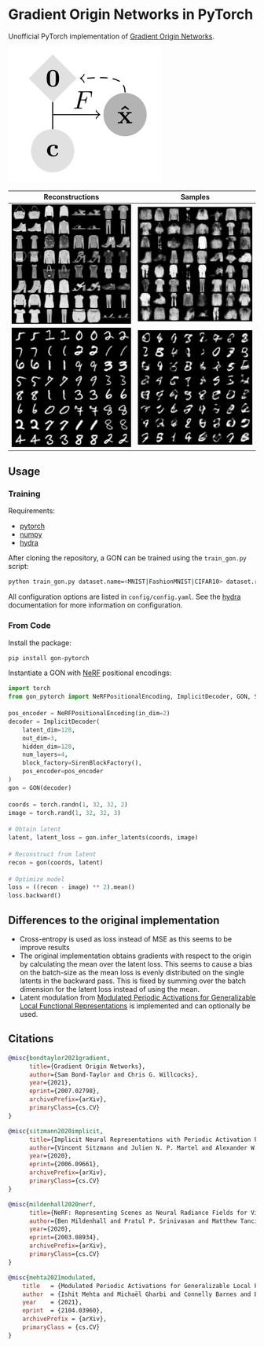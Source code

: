 Gradient Origin Networks in PyTorch
===================================

Unofficial PyTorch implementation of [Gradient Origin Networks](https://arxiv.org/abs/2007.02798).

![](./figs/gon.png)

| Reconstructions | Samples |
| ----------------| ------- |
| ![](./figs/fashionmnist-recons.png) | ![](./figs/fashionmnist-samples.png) |
| ![](./figs/mnist-recons.png) | ![](./figs/mnist-samples.png) |


Usage
-----

### Training

Requirements:
- [pytorch](https://github.com/pytorch/pytorch)
- [numpy](https://github.com/numpy/numpy)
- [hydra](https://github.com/facebookresearch/hydra)

After cloning the repository, a GON can be trained using the `train_gon.py` script:

```bash
python train_gon.py dataset.name=<MNIST|FashionMNIST|CIFAR10> dataset.root=<data-root>
```

All configuration options are listed in `config/config.yaml`. See the [hydra](https://github.com/facebookresearch/hydra) documentation for more information on configuration.


### From Code

Install the package:

```bash
pip install gon-pytorch
```

Instantiate a GON with [NeRF](https://arxiv.org/abs/2003.08934) positional encodings:

```python
import torch
from gon_pytorch import NeRFPositionalEncoding, ImplicitDecoder, GON, SirenBlockFactory

pos_encoder = NeRFPositionalEncoding(in_dim=2)
decoder = ImplicitDecoder(
    latent_dim=128,
    out_dim=3,
    hidden_dim=128,
    num_layers=4,
    block_factory=SirenBlockFactory(),
    pos_encoder=pos_encoder
)
gon = GON(decoder)

coords = torch.randn(1, 32, 32, 2)
image = torch.rand(1, 32, 32, 3)

# Obtain latent
latent, latent_loss = gon.infer_latents(coords, image)

# Reconstruct from latent
recon = gon(coords, latent)

# Optimize model
loss = ((recon - image) ** 2).mean()
loss.backward()
```


Differences to the original implementation
------------------------------------------

- Cross-entropy is used as loss instead of MSE as this seems to be improve results
- The original implementation obtains gradients with respect to the origin by calculating the mean over the latent loss. This seems to cause a bias on the batch-size as the mean loss is evenly distributed on the single latents in the backward pass. This is fixed by summing over the batch dimension for the latent loss instead of using the mean.
- Latent modulation from [Modulated Periodic Activations for Generalizable Local Functional Representations](https://arxiv.org/abs/2104.03960) is implemented and can optionally be used.


Citations
---------

```bibtex
@misc{bondtaylor2021gradient,
      title={Gradient Origin Networks}, 
      author={Sam Bond-Taylor and Chris G. Willcocks},
      year={2021},
      eprint={2007.02798},
      archivePrefix={arXiv},
      primaryClass={cs.CV}
}
```

```bibtex
@misc{sitzmann2020implicit,
      title={Implicit Neural Representations with Periodic Activation Functions}, 
      author={Vincent Sitzmann and Julien N. P. Martel and Alexander W. Bergman and David B. Lindell and Gordon Wetzstein},
      year={2020},
      eprint={2006.09661},
      archivePrefix={arXiv},
      primaryClass={cs.CV}
}
```

```bibtex
@misc{mildenhall2020nerf,
      title={NeRF: Representing Scenes as Neural Radiance Fields for View Synthesis}, 
      author={Ben Mildenhall and Pratul P. Srinivasan and Matthew Tancik and Jonathan T. Barron and Ravi Ramamoorthi and Ren Ng},
      year={2020},
      eprint={2003.08934},
      archivePrefix={arXiv},
      primaryClass={cs.CV}
}
```

```bibtex
@misc{mehta2021modulated,
    title   = {Modulated Periodic Activations for Generalizable Local Functional Representations}, 
    author  = {Ishit Mehta and Michaël Gharbi and Connelly Barnes and Eli Shechtman and Ravi Ramamoorthi and Manmohan Chandraker},
    year    = {2021},
    eprint  = {2104.03960},
    archivePrefix = {arXiv},
    primaryClass = {cs.CV}
}
```